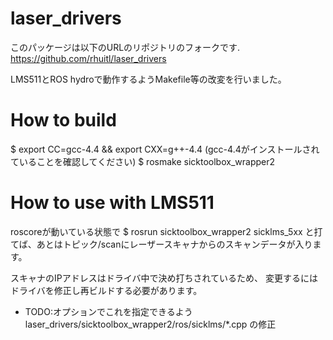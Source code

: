 laser_drivers
=============

このパッケージは以下のURLのリポジトリのフォークです.
https://github.com/rhuitl/laser_drivers

LMS511とROS hydroで動作するようMakefile等の改変を行いました。

# How to build
$ export CC=gcc-4.4 && export CXX=g++-4.4
(gcc-4.4がインストールされていることを確認してください)
$ rosmake sicktoolbox_wrapper2

# How to use with LMS511
roscoreが動いている状態で
$ rosrun sicktoolbox_wrapper2 sicklms_5xx
と打てば、あとはトピック/scanにレーザースキャナからのスキャンデータが入ります。

スキャナのIPアドレスはドライバ中で決め打ちされているため、
変更するにはドライバを修正し再ビルドする必要があります。
 - TODO:オプションでこれを指定できるよう laser_drivers/sicktoolbox_wrapper2/ros/sicklms/*.cpp の修正
